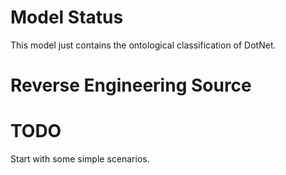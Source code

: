 # Model Status

This model just contains the ontological classification of DotNet.

# Reverse Engineering Source


# TODO

Start with some simple scenarios.
